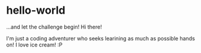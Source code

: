 # hello-world
...and let the challenge begin!
Hi there!

I'm just a coding adventurer who seeks learining as much as possible hands on!
I love ice cream! :P 
